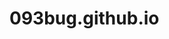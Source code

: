 # 093bug.github.io
<head>
    <title>校园热力导航系统/title>
</head>
<body>
<!--标题标签-->
<h1>校园热力导航系统</h1>
</body>
</html>
